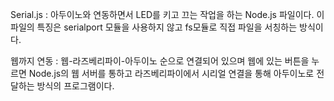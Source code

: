 ﻿Serial.js : 아두이노와 연동하면서 LED를 키고 끄는 작업을 하는 Node.js 파일이다. 이 파일의 특징은 serialport 모듈을 사용하지 않고 fs모듈로 직접 파일을 서칭하는 방식이다.

웹까지 연동 : 웹-라즈베리파이-아두이노 순으로 연결되어 있으며 웹에 있는 버튼을 누르면 Node.js의 웹 서버를 통하고 라즈베리파이에서 시리얼 연결을 통해 아두이노로 전달하는 방식의 프로그램이다.